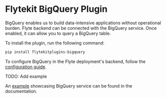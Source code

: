 # Flytekit BigQuery Plugin

BigQuery enables us to build data-intensive applications without operational burden. Flyte backend can be connected with the BigQuery service. Once enabled, it can allow you to query a BigQuery table.

To install the plugin, run the following command:

```bash
pip install flytekitplugins-bigquery
```

To configure BigQuery in the Flyte deployment's backend, follow the [configuration guide](https://docs.flyte.org/en/latest/deployment/plugin_setup/gcp/bigquery.html#deployment-plugin-setup-gcp-bigquery).

TODO: Add example

An [example]() showcasing BigQuery service can be found in the documentation.
